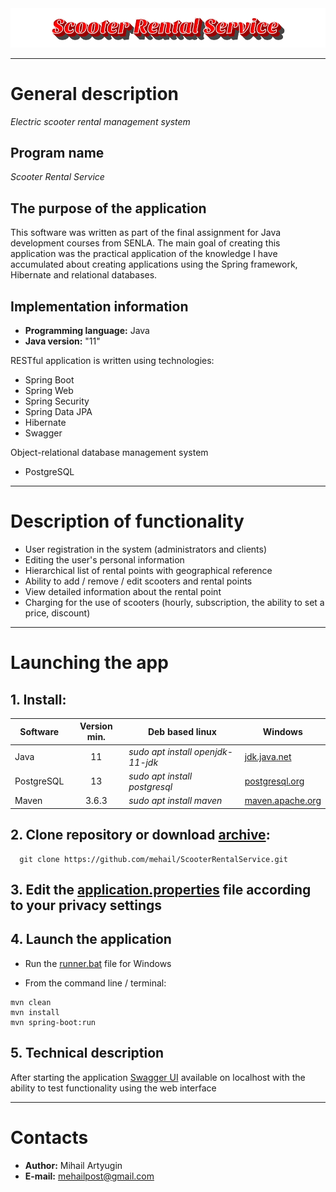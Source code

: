 <img src="https://github.com/mehail/ScooterRentalService/blob/master/other/logo/logo.png"/>

____
# General description
*Electric scooter rental management system*

## Program name
*Scooter Rental Service*

## The purpose of the application
This software was written as part of the final assignment for Java development courses from SENLA. 
The main goal of creating this application was the practical application of the knowledge I have accumulated about 
creating applications using the Spring framework, Hibernate and relational databases.

## Implementation information
* **Programming language:** Java
* **Java version:** "11"

RESTful application is written using technologies:
* Spring Boot 
* Spring Web
* Spring Security
* Spring Data JPA
* Hibernate
* Swagger

Object-relational database management system
* PostgreSQL
___
# Description of functionality
* User registration in the system (administrators and clients)
* Editing the user's personal information
* Hierarchical list of rental points with geographical reference
* Ability to add / remove / edit scooters and rental points
* View detailed information about the rental point
* Charging for the use of scooters (hourly, subscription, the ability to set a price, discount)

___

# Launching the app

## 1. Install:
<table>
    <thead>
        <tr>
            <th>Software</th>
            <th>Version min.</th>
            <th>Deb based linux</th>
            <th>Windows</th>
        </tr>
    </thead>
    <tbody>
        <tr>
            <td>Java</td>
            <td align="center">11</td>
            <td><i>sudo apt install openjdk-11-jdk</i></td>
            <td><a href="https://jdk.java.net/java-se-ri/11">jdk.java.net</a></td>
        </tr>
        <tr>
            <td>PostgreSQL</td>
            <td align="center">13</td>
            <td><i>sudo apt install postgresql</i></td>
            <td><a href="https://www.postgresql.org/download/windows/">postgresql.org</a></td>
        </tr>
        <tr>
            <td>Maven</td>
            <td align="center">3.6.3</td>
            <td><i>sudo apt install maven</i></td>
            <td><a href="https://maven.apache.org/download.cgi">maven.apache.org</a></td>
        </tr>
    </tbody>
</table>

## 2. Clone repository or download [archive](https://github.com/mehail/ScooterRentalService/archive/master.zip):

```
  git clone https://github.com/mehail/ScooterRentalService.git
```

## 3. Edit the [application.properties](core/src/main/resources/application.properties) file according to your privacy settings

## 4. Launch the application
* Run the [runner.bat](runner.bat) file for Windows 


* From the command line / terminal:

```
mvn clean
mvn install
mvn spring-boot:run
```

## 5. Technical description
After starting the application <a href="http://localhost:8080/swagger-ui/index.html?configUrl=/v3/api-docs/swagger-config#/">Swagger UI</a>
available on localhost with the ability to test functionality using the web interface
____

# Contacts

* **Author:** Mihail Artyugin
* **E-mail:** mehailpost@gmail.com